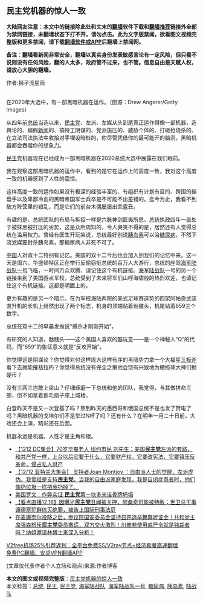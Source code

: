  <h2>民主党机器的惊人一致</h2> <p class="notice"><b>大陆网友注意：本文中的链接除此处和文末的<a href="https://github.com/bannedbook/fanqiang" >翻墙</a>软件下载和<a href="https://github.com/killgcd/justmysocks/blob/master/README.md">翻墙推荐</a>链接外全部为禁网链接，未翻墙状态下打不开，请勿点击。此为文字版禁闻，欲看图文视频完整版和更多禁闻，请下载<a href="https://github.com/bannedbook/fanqiang">翻墙软件或APP</a>后翻墙上禁闻网。</p><p>备注：翻墙看新闻非常安全，翻墙以真实身份发表敏感言论有一定风险，但只看不说则没有任何风险，翻的人太多，政府管不过来，也不管。信息自由是天赋人权，请放心大胆的翻墙。</b></p>  <div class="entry"> <p>作者:狮子流星雨</p> <p><br /> 在2020年大选中，有一部黑暗机器在运作。（图源：Drew Angerer/Getty Images） </p> <p> 从四年前<a href="https://www.bannedbook.org/bnews/tag/%e6%80%bb%e7%bb%9f/" class="st_tag internal_tag" rel="tag" title="标签 总统 下的日志">总统</a>当选以来，<a href="https://www.bannedbook.org/bnews/tag/%e6%b0%91%e4%b8%bb%e5%85%9a/" class="st_tag internal_tag" rel="tag" title="标签 民主党 下的日志">民主党</a>、左派、左媒从头到尾真正运作得像一部机器，造舆论的、编假<span class='wp_keywordlink_affiliate'><a href="https://www.bannedbook.org/" title="新闻">新闻</a></span>的、搞特工阴谋的、党派施压的、威胁个体的、打砸抢烧杀的、在立法司法执法中收拾对手埋设暗桩的，你尽管凭借你的最可能开的脑洞，黑暗机器都会吞噬你的想象力。 </p> <p><a href="https://www.bannedbook.org/bnews/tag/%e6%b0%91%e4%b8%bb/" class="st_tag internal_tag" rel="tag" title="标签 民主 下的日志">民主</a>党机器现在已经成为一部黑暗机器在2020总统大选中展露在我们眼前。 </p> <p>我在观察这部黑暗机器的运作中，看到的是它在运作上的高度一致，我对这个高度一致的机器感到了人性的震惊。 </p>  <p>这样高度一致的运作如果没有极深的经验丰富的、有组织有计划有目的、跨国的操盘手以及卑鄙冷血的黑暗帝国军士兵卒是不可能不出差错的。迄今为止，我看不到敌方阵营里的错乱，而是它们的前台木偶屡屡出乖露丑。 </p> <p>有趣的是，总统团队的布局与拆招一样是六脉神剑匪夷所思。总统执政四年一直处于被抹黑被打压的劣势，这是众所周知的，令人哭笑不得的是，居然还有人觉得总统在滥用权力。曾经有医生开玩笑说，总统最好别说<a href="https://www.bannedbook.org/bnews/tag/%E8%83%B0%E5%B2%9B%E7%B4%A0/" class="st_tag internal_tag" rel="tag" title="标签 胰岛素 下的日志">胰岛素</a>可以治<a href="https://www.bannedbook.org/bnews/tag/%e7%b3%96%e5%b0%bf%e7%97%85/" class="st_tag internal_tag" rel="tag" title="标签 糖尿病 下的日志">糖尿病</a>，不然下流党媒要封杀胰岛素，那糖尿病人非死不可了。 </p> <p><span class='wp_keywordlink_affiliate'><a href="https://www.bannedbook.org/" title="中国" target="_blank">中国</a></span>人对双十二特别有记忆。美国的双十二今后也会加入到我们的记忆中来。这一天是周六，华盛顿特区正在举行反偷窃挺总统的百万人大游行，总统的座驾<a href="https://www.bannedbook.org/bnews/tag/%E6%B5%B7%E5%86%9B%E9%99%86%E6%88%98%E9%98%9F%E4%B8%80%E5%8F%B7/" class="st_tag internal_tag" rel="tag" title="标签 海军陆战队一号 下的日志">海军陆战队一号</a>飞临，一时间万众欢腾，请记住这个有机链接。<a href="https://www.bannedbook.org/bnews/tag/%e6%b5%b7%e5%86%9b%e9%99%86%e6%88%98%e9%98%9f/" class="st_tag internal_tag" rel="tag" title="标签 海军陆战队 下的日志">海军陆战队</a>一号的另一个链接来到了美国西点军校，总统受到了未来将军们山呼海啸般的热烈欢迎，也请记住这个有机链接。这都是明面上的。 </p> <p>更为有趣的是另一个暗示。在为军校海陆两院的美式足球赛造势的四架阿帕奇武装直升机的长机上赫然出现了两个标志，机身的顶端贴着骷髅头，机尾贴着659三个数字。 </p> <p>总统在双十二的早晨发推说“搏杀才刚刚开始”， </p>  <p>有研究的人知道，骷髅头&mdash;&mdash;这个美国人喜欢的酷玩意&mdash;&mdash;是一个神秘人“Q”的代码，而“659”的象征意义就是“反攻开始”。 </p> <p>你觉得这是阴谋论？你觉得对付这样庞大这样有序的黑暗势力拿一个大福星<span class='wp_keywordlink'><a href="https://www.bannedbook.org/forum11/topic343.html" title="禁片：解体党文化之三板斧" target="_blank">三板斧</a></span>看下去就能摧枯拉朽？你觉得总统没有完全之策他会饶有兴致地为橄榄球大神们抛硬币？ </p> <p>没有三两三岂敢上梁山？仔细琢磨一下总统和他的团队，我觉得，与其做拼命三郎，倒不如拿着鹅毛扇子座上城楼。 </p> <p>白登昨天不是又一次登基了吗？熬到昨天的墨西哥和俄国总统不是也发了贺电了吗？黑暗机器的戈培尔们不是举过N杯了吗？还有什么？在明年一月二十日前，大戏还会上演，精彩还在后面。 </p> <p>机器永远是机器。人性才是主角和根。 </p>  <ul class='op-related-articles' title='相关阅读'> <li><a href='https://www.bannedbook.org/bnews/bannedvideo/20201217/1449646.html' target='_blank'>【1212 DC集会】70岁华裔老人 纽约市民 刘先生：美国<b>民主党</b>左派的套路，和共产党一样，上台以后它要干什么，它要财产权，它要改宪法，它要镇压反革命，侵占私人财产</a></li> <li><a href='https://www.bannedbook.org/bnews/bannedvideo/20201217/1449572.html' target='_blank'>【12/12 亚特兰大集会】 支持者Joan Montjoy ：自由派人士的觉醒，左派虚伪。我曾经是支持<b>民主党</b>。当我的自由派家庭发现，我是自闭症患者时，他们像扔垃圾一样把我扔掉了。</a></li> <li><a href='https://www.bannedbook.org/bnews/comments/20201217/1449518.html' target='_blank'>美国罗文：作弊实证 <b>民主党</b>第一块多米诺骨牌坍塌</a></li> <li><a href='https://www.bannedbook.org/bnews/bannedvideo/20201217/1449343.html' target='_blank'>【看点直播12.16】因曝光<b>民主党</b>丑闻被关押，阿桑奇可能被特赦；世卫总干事谭德塞犯群体灭绝罪，被告上国际刑事法庭</a></li> <li><a href='https://www.bannedbook.org/bnews/bannedvideo/20201217/1449334.html' target='_blank'>在麦康奈尔投降之后，参议院国安委员会坚持召开选举舞弊听证会！共和党主席强森怒斥<b>民主党</b>委员撒谎，双方交火激烈！川普若使用戒严令就是独裁者吗？纳姐邀请林博士来深入分析！</a></li> </ul> <p class="texttj"> <a href="https://www.bannedbook.org/forum23/topic22702.html" target="_blank">V2free机场25%引荐返利：全平台免费SS/V2ray节点+经济套餐高速翻墙</a><br/> <a href="https://github.com/bannedbook/fanqiang/wiki/%E7%A6%81%E9%97%BB%E7%BD%91%E5%AE%89%E5%8D%93%E7%BF%BB%E5%A2%99%E6%96%B0%E9%97%BBAPP" target="_blank">免费PC翻墙、安卓VPN翻墙APP</a></p><p> (文章仅代表作者个人立场和观点)来源:作者博客</p><a name='sharetosocial'></a>       <div><b>本文的图文或视频完整版</b>：<a href='https://www.bannedbook.org/bnews/comments/20201217/1449649.html'>民主党机器的惊人一致</a></div>  </div><!--END ENTRY--> <div class="postfooter"> <div>本文标签：<a href="https://www.bannedbook.org/bnews/tag/%e6%80%bb%e7%bb%9f/" rel="tag">总统</a>, <a href="https://www.bannedbook.org/bnews/tag/%e6%b0%91%e4%b8%bb/" rel="tag">民主</a>, <a href="https://www.bannedbook.org/bnews/tag/%e6%b0%91%e4%b8%bb%e5%85%9a/" rel="tag">民主党</a>, <a href="https://www.bannedbook.org/bnews/tag/%e6%b5%b7%e5%86%9b%e9%99%86%e6%88%98%e9%98%9f/" rel="tag">海军陆战队</a>, <a href="https://www.bannedbook.org/bnews/tag/%E6%B5%B7%E5%86%9B%E9%99%86%E6%88%98%E9%98%9F%E4%B8%80%E5%8F%B7/" rel="tag">海军陆战队一号</a>, <a href="https://www.bannedbook.org/bnews/tag/%e7%b3%96%e5%b0%bf%e7%97%85/" rel="tag">糖尿病</a>, <a href="https://www.bannedbook.org/bnews/tag/%E8%83%B0%E5%B2%9B%E7%B4%A0/" rel="tag">胰岛素</a>, <a href="https://www.bannedbook.org/bnews/tag/%e9%99%86%e6%88%98%e9%98%9f/" rel="tag">陆战队</a></div>  </div><!--END POSTFOOTER--> 